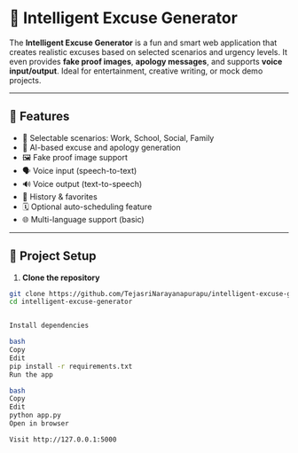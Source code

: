 
# 🤖 Intelligent Excuse Generator

The **Intelligent Excuse Generator** is a fun and smart web application that creates realistic excuses based on selected scenarios and urgency levels. It even provides **fake proof images**, **apology messages**, and supports **voice input/output**. Ideal for entertainment, creative writing, or mock demo projects.

---

## 🌟 Features

- 🎯 Selectable scenarios: Work, School, Social, Family  
- 🧠 AI-based excuse and apology generation  
- 🖼️ Fake proof image support  
- 🗣️ Voice input (speech-to-text)  
- 🔊 Voice output (text-to-speech)  
- 💾 History & favorites  
- 🗓️ Optional auto-scheduling feature  
- 🌐 Multi-language support (basic)

---

## 🚀 Project Setup

1. **Clone the repository**

```bash
git clone https://github.com/TejasriNarayanapurapu/intelligent-excuse-generator.git
cd intelligent-excuse-generator


Install dependencies

bash
Copy
Edit
pip install -r requirements.txt
Run the app

bash
Copy
Edit
python app.py
Open in browser

Visit http://127.0.0.1:5000
